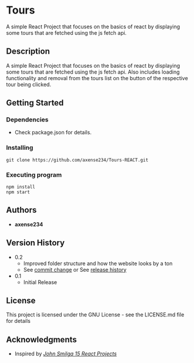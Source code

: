 # **Tours**

A simple React Project that focuses on the basics of react by displaying some tours that are fetched using the js fetch api.

## **Description**

A simple React Project that focuses on the basics of react by displaying some tours that are fetched using the js fetch api.
Also includes loading functionality and removal from the tours list on the button of the respective tour being clicked.

## **Getting Started**

### Dependencies

- Check package.json for details.

### Installing

```
git clone https://github.com/axense234/Tours-REACT.git
```

### Executing program

```
npm install
npm start
```

## **Authors**

- **axense234**

## **Version History**

- 0.2
  - Improved folder structure and how the website looks by a ton
  - See [commit change](https://github.com/axense234/Tours-REACT/commits/master) or See [release history](https://github.com/axense234/Tours-REACT/releases)
- 0.1
  - Initial Release

## **License**

This project is licensed under the GNU License - see the LICENSE.md file for details

## **Acknowledgments**

- Inspired by [_John Smilga 15 React Projects_](https://www.youtube.com/watch?v=a_7Z7C_JCyo&t=8s)
